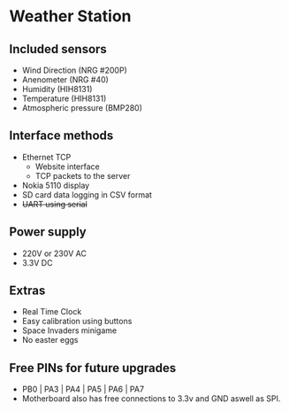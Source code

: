 # Weather Station
## Included sensors
- Wind Direction (NRG #200P)
- Anenometer (NRG #40)
- Humidity (HIH8131)
- Temperature (HIH8131)
- Atmospheric pressure (BMP280)
## Interface methods
- Ethernet TCP
  - Website interface
  - TCP packets to the server
- Nokia 5110 display
- SD card data logging in CSV format
- ~~UART using serial~~
## Power supply
- 220V or 230V AC
- 3.3V DC
## Extras
- Real Time Clock
- Easy calibration using buttons
- Space Invaders minigame
- No easter eggs
## Free PINs for future upgrades
- PB0 | PA3 | PA4 | PA5 | PA6 | PA7
- Motherboard also has free connections to 3.3v and GND aswell as SPI.
